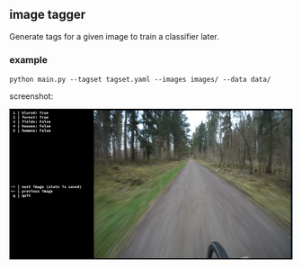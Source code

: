 ## image tagger

Generate tags for a given image to train a classifier later.


### example

```
python main.py --tagset tagset.yaml --images images/ --data data/
```

screenshot:

![screenshot](https://github.com/mfa/image-tagger/raw/main/misc/screenshot.png)

